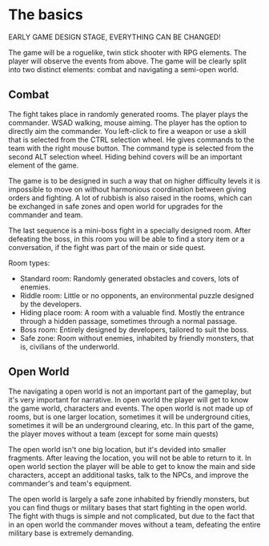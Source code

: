 # The basics

EARLY GAME DESIGN STAGE, EVERYTHING CAN BE CHANGED!

The game will be a roguelike, twin stick shooter with RPG elements. The player will observe the events from above. The game will be clearly split into two distinct elements: combat and navigating a semi-open world.

## Combat

The fight takes place in randomly generated rooms. The player plays the commander. WSAD walking, mouse aiming. The player has the option to directly aim the commander. You left-click to fire a weapon or use a skill that is selected from the CTRL selection wheel. He gives commands to the team with the right mouse button. The command type is selected from the second ALT selection wheel. Hiding behind covers will be an important element of the game.

The game is to be designed in such a way that on higher difficulty levels it is impossible to move on without harmonious coordination between giving orders and fighting. A lot of rubbish is also raised in the rooms, which can be exchanged in safe zones and open world for upgrades for the commander and team.

The last sequence is a mini-boss fight in a specially designed room. After defeating the boss, in this room you will be able to find a story item or a conversation, if the fight was part of the main or side quest.

Room types:

* Standard room: Randomly generated obstacles and covers, lots of enemies.
* Riddle room: Little or no opponents, an environmental puzzle designed by the developers.
* Hiding place room: A room with a valuable find. Mostly the entrance through a hidden passage, sometimes through a normal passage.
* Boss room: Entirely designed by developers, tailored to suit the boss.
* Safe zone: Room without enemies, inhabited by friendly monsters, that is, civilians of the underworld.

## Open World

The navigating a open world is not an important part of the gameplay, but it's very important for narrative. In open world the player will get to know the game world, characters and events. The open world is not made up of rooms, but is one larger location, sometimes it will be underground cities, sometimes it will be an underground clearing, etc. In this part of the game, the player moves without a team (except for some main quests)

The open world isn't one big location, but it's devided into smaller fragments. After leaving the location, you will not be able to return to it. In open world section the player will be able to get to know the main and side characters, accept an additional tasks, talk to the NPCs, and improve the commander's and team's equipment.

The open world is largely a safe zone inhabited by friendly monsters, but you can find thugs or military bases that start fighting in the open world. The fight with thugs is simple and not complicated, but due to the fact that in an open world the commander moves without a team, defeating the entire military base is extremely demanding.
